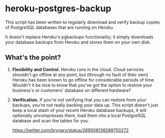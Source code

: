 heroku-postgres-backup
======================

This script has been written to regularly download and verify backup
copies of PostgreSQL databases that are running on Heroku.

It doesn't replace Heroku's pgbackups functionality; it simply downloads
your database backups from Heroku and stores them on your own disk.

What's the point?
-----------------

1. **Flexibility and Control.** Heroku runs in the cloud. Cloud services
   shouldn't go offline at any point, but (through no fault of their
   own) Heroku has been known to go offline for considerable periods of
   time. Wouldn't it be nice to know that you've got the option to
   restore your business's or customers' database on different hardware?

2. **Verification.** If you're not verifying that you can restore from
   your backups, you're not really backing your data up. This script
   doesn't just keep a local stash of your recent Heroku database
   backups, it will optionally uncompresses them, load them into a
   local PostgreSQL database and scan the tables for you.

   https://twitter.com/brynary/status/269508136589750272
